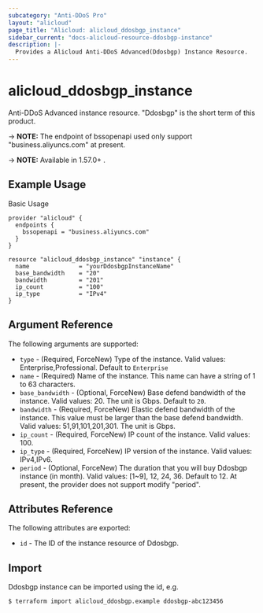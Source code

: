 ```yaml
---
subcategory: "Anti-DDoS Pro"
layout: "alicloud"
page_title: "Alicloud: alicloud_ddosbgp_instance"
sidebar_current: "docs-alicloud-resource-ddosbgp-instance"
description: |-
  Provides a Alicloud Anti-DDoS Advanced(Ddosbgp) Instance Resource.
---
```


# alicloud_ddosbgp_instance

Anti-DDoS Advanced instance resource. "Ddosbgp" is the short term of this product.

-> **NOTE:** The endpoint of bssopenapi used only support "business.aliyuncs.com" at present.

-> **NOTE:** Available in 1.57.0+ .

## Example Usage

Basic Usage

```
provider "alicloud" {
  endpoints {
    bssopenapi = "business.aliyuncs.com"
  }
}

resource "alicloud_ddosbgp_instance" "instance" {
  name              = "yourDdosbgpInstanceName"
  base_bandwidth    = "20"
  bandwidth         = "201"
  ip_count          = "100"
  ip_type           = "IPv4"
}
```
## Argument Reference

The following arguments are supported:

* `type` - (Required, ForceNew) Type of the instance. Valid values: Enterprise,Professional. Default to `Enterprise`  
* `name` - (Required) Name of the instance. This name can have a string of 1 to 63 characters.
* `base_bandwidth` - (Optional, ForceNew) Base defend bandwidth of the instance. Valid values: 20. The unit is Gbps. Default to `20`.
* `bandwidth` - (Required, ForceNew) Elastic defend bandwidth of the instance. This value must be larger than the base defend bandwidth. Valid values: 51,91,101,201,301. The unit is Gbps.
* `ip_count` - (Required, ForceNew) IP count of the instance. Valid values: 100.
* `ip_type` - (Required, ForceNew) IP version of the instance. Valid values: IPv4,IPv6.
* `period` - (Optional, ForceNew) The duration that you will buy Ddosbgp instance (in month). Valid values: [1~9], 12, 24, 36. Default to 12. At present, the provider does not support modify "period".

## Attributes Reference

The following attributes are exported:

* `id` - The ID of the instance resource of Ddosbgp.
## Import

Ddosbgp instance can be imported using the id, e.g.

```
$ terraform import alicloud_ddosbgp.example ddosbgp-abc123456
```

